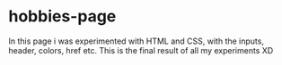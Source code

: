 # hobbies-page
In this page i was experimented with HTML and CSS, with the inputs, header, colors, href etc. This is the final result of all my experiments XD
